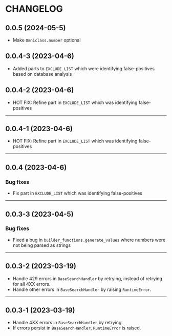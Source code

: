 # CHANGELOG

## 0.0.5 (2024-05-5)

- Make `Omniclass.number` optional

## 0.0.4-3 (2023-04-6)

- Added parts to `EXCLUDE_LIST` which were identifying false-positives based on database analysis

## 0.0.4-2 (2023-04-6)

- HOT FIX: Refine part in `EXCLUDE_LIST` which was identifying false-positives

---

## 0.0.4-1 (2023-04-6)

- HOT FIX: Refine part in `EXCLUDE_LIST` which was identifying false-positives

---

## 0.0.4 (2023-04-6)

### Bug fixes

- Fix part in `EXCLUDE_LIST` which was identifying false-positives

---

## 0.0.3-3 (2023-04-5)

### Bug fixes

- Fixed a bug in `builder_functions.generate_values` where numbers were not being parsed as strings

---

## 0.0.3-2 (2023-03-19)

- Handle 429 errors in `BaseSearchHandler` by retrying, instead of retrying for all 4XX errors.
- Handle other errors in `BaseSearchHandler` by raising `RuntimeError`.

---

## 0.0.3-1 (2023-03-19)

- Handle 4XX errors in `BaseSearchHandler` by retrying.
- If errors persist in `BaseSearchHandler`, `RuntimeError` is raised.